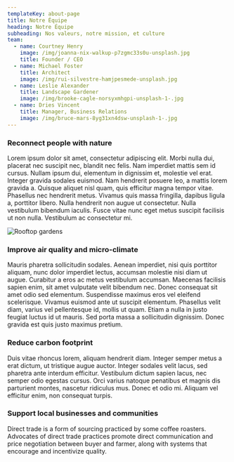 ```yaml
---
templateKey: about-page
title: Notre Équipe
heading: Notre Équipe
subheading: Nos valeurs, notre mission, et culture
team:
  - name: Courtney Henry
    image: /img/joanna-nix-walkup-p7zgmc33s0u-unsplash.jpg
    title: Founder / CEO
  - name: Michael Foster
    title: Architect
    image: /img/rui-silvestre-hamjpesmede-unsplash.jpg
  - name: Leslie Alexander
    title: Landscape Gardener
    image: /img/brooke-cagle-norsyxmhgpi-unsplash-1-.jpg
  - name: Dries Vincent
    title: Manager, Business Relations
    image: /img/bruce-mars-8yg31xn4dsw-unsplash-1-.jpg
---
```

### Reconnect people with nature

Lorem ipsum dolor sit amet, consectetur adipiscing elit. Morbi nulla dui, placerat nec suscipit nec, blandit nec felis. Nam imperdiet mattis sem id cursus. Nullam ipsum dui, elementum in dignissim et, molestie vel erat. Integer gravida sodales euismod. Nam hendrerit posuere leo, a mattis lorem gravida a. Quisque aliquet nisl quam, quis efficitur magna tempor vitae. Phasellus nec hendrerit metus. Vivamus quis massa fringilla, dapibus ligula a, porttitor libero. Nulla hendrerit non augue ut consectetur. Nulla vestibulum bibendum iaculis. Fusce vitae nunc eget metus suscipit facilisis ut non nulla. Vestibulum ac consectetur mi.

![Rooftop gardens](/img/chuttersnap-nxjyzlbnyuq-unsplash.jpg "Rooftop gardens")

### Improve air quality and micro-climate

Mauris pharetra sollicitudin sodales. Aenean imperdiet, nisi quis porttitor aliquam, nunc dolor imperdiet lectus, accumsan molestie nisi diam ut augue. Curabitur a eros ac metus vestibulum accumsan. Maecenas facilisis sapien enim, sit amet vulputate velit bibendum nec. Donec consequat sit amet odio sed elementum. Suspendisse maximus eros vel eleifend scelerisque. Vivamus euismod ante ut suscipit elementum. Phasellus velit diam, varius vel pellentesque id, mollis ut quam. Etiam a nulla in justo feugiat luctus id ut mauris. Sed porta massa a sollicitudin dignissim. Donec gravida est quis justo maximus pretium.

### Reduce carbon footprint

Duis vitae rhoncus lorem, aliquam hendrerit diam. Integer semper metus a erat dictum, ut tristique augue auctor. Integer sodales velit lacus, sed pharetra ante interdum efficitur. Vestibulum dictum sapien lacus, nec semper odio egestas cursus. Orci varius natoque penatibus et magnis dis parturient montes, nascetur ridiculus mus. Donec et odio mi. Aliquam vel efficitur enim, non consequat turpis.

### Support local businesses and communities

Direct trade is a form of sourcing practiced by some coffee roasters. Advocates of direct trade practices promote direct communication and price negotiation between buyer and farmer, along with systems that encourage and incentivize quality.